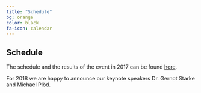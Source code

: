 ```yaml
---
title: "Schedule"
bg: orange
color: black
fa-icon: calendar
---
```


## Schedule

The schedule and the results of the event in 2017 can be found <a href="schedule_2017">here</a>.

For 2018 we are happy to announce our keynote speakers Dr. Gernot Starke and Michael Plöd.